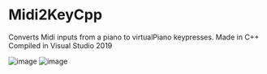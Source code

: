 # Midi2KeyCpp
Converts Midi inputs from a piano to virtualPiano keypresses.
Made in C++
<br>
Compiled in Visual Studio 2019

![image](https://user-images.githubusercontent.com/51513175/161194615-98f1df5b-5cbf-4305-aa85-f77c32dd154a.png)
![image](https://user-images.githubusercontent.com/51513175/161194676-154603dc-4f5b-4862-9b6c-2cf935c80f2d.png)
